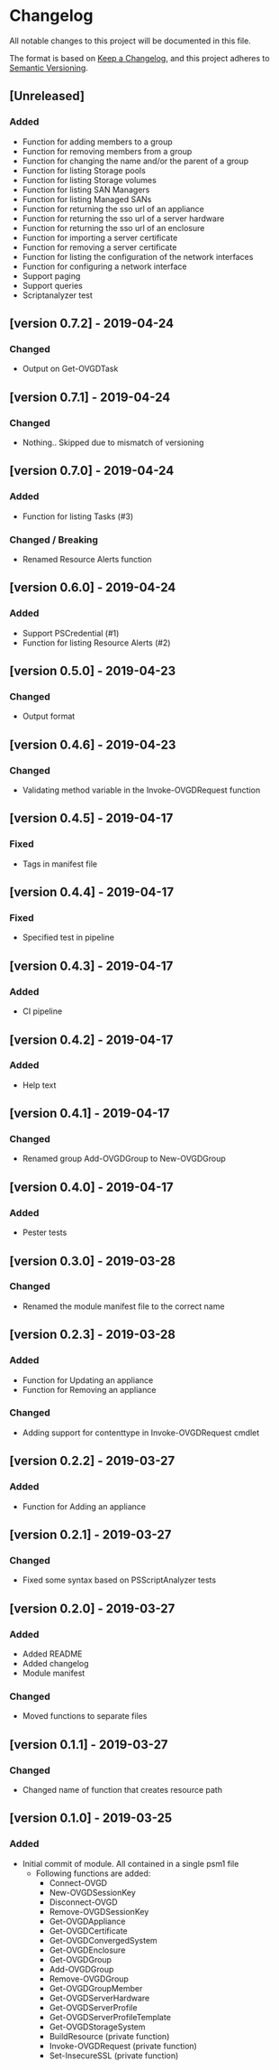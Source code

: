 # Changelog

All notable changes to this project will be documented in this file.

The format is based on [Keep a Changelog](https://keepachangelog.com/en/1.0.0/),
and this project adheres to [Semantic Versioning](https://semver.org/spec/v2.0.0.html).

## [Unreleased]

### Added

- Function for adding members to a group
- Function for removing members from a group
- Function for changing the name and/or the parent of a group
- Function for listing Storage pools
- Function for listing Storage volumes
- Function for listing SAN Managers
- Function for listing Managed SANs
- Function for returning the sso url of an appliance
- Function for returning the sso url of a server hardware
- Function for returning the sso url of an enclosure
- Function for importing a server certificate
- Function for removing a server certificate
- Function for listing the configuration of the network interfaces
- Function for configuring a network interface
- Support paging
- Support queries
- Scriptanalyzer test

## [version 0.7.2] - 2019-04-24

### Changed

- Output on Get-OVGDTask

## [version 0.7.1] - 2019-04-24

### Changed

- Nothing.. Skipped due to mismatch of versioning

## [version 0.7.0] - 2019-04-24

### Added

- Function for listing Tasks (#3)

### Changed / Breaking

- Renamed Resource Alerts function

## [version 0.6.0] - 2019-04-24

### Added

- Support PSCredential (#1)
- Function for listing Resource Alerts (#2)

## [version 0.5.0] - 2019-04-23

### Changed

- Output format

## [version 0.4.6] - 2019-04-23

### Changed

- Validating method variable in the Invoke-OVGDRequest function

## [version 0.4.5] - 2019-04-17

### Fixed

- Tags in manifest file

## [version 0.4.4] - 2019-04-17

### Fixed

- Specified test in pipeline

## [version 0.4.3] - 2019-04-17

### Added

- CI pipeline

## [version 0.4.2] - 2019-04-17

### Added

- Help text

## [version 0.4.1] - 2019-04-17

### Changed

- Renamed group Add-OVGDGroup to New-OVGDGroup

## [version 0.4.0] - 2019-04-17

### Added

- Pester tests

## [version 0.3.0] - 2019-03-28

### Changed

- Renamed the module manifest file to the correct name

## [version 0.2.3] - 2019-03-28

### Added

- Function for Updating an appliance
- Function for Removing an appliance

### Changed

- Adding support for contenttype in Invoke-OVGDRequest cmdlet

## [version 0.2.2] - 2019-03-27

### Added

- Function for Adding an appliance

## [version 0.2.1] - 2019-03-27

### Changed

- Fixed some syntax based on PSScriptAnalyzer tests

## [version 0.2.0] - 2019-03-27

### Added

- Added README
- Added changelog
- Module manifest

### Changed

- Moved functions to separate files

## [version 0.1.1] - 2019-03-27

### Changed

- Changed name of function that creates resource path

## [version 0.1.0] - 2019-03-25

### Added

- Initial commit of module. All contained in a single psm1 file
  - Following functions are added:
    - Connect-OVGD
    - New-OVGDSessionKey
    - Disconnect-OVGD
    - Remove-OVGDSessionKey
    - Get-OVGDAppliance
    - Get-OVGDCertificate
    - Get-OVGDConvergedSystem
    - Get-OVGDEnclosure
    - Get-OVGDGroup
    - Add-OVGDGroup
    - Remove-OVGDGroup
    - Get-OVGDGroupMember
    - Get-OVGDServerHardware
    - Get-OVGDServerProfile
    - Get-OVGDServerProfileTemplate
    - Get-OVGDStorageSystem
    - BuildResource (private function)
    - Invoke-OVGDRequest (private function)
    - Set-InsecureSSL (private function)
